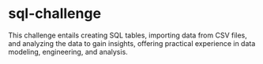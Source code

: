 # sql-challenge
This challenge entails creating SQL tables, importing data from CSV files, and analyzing the data to gain insights, offering practical experience in data modeling, engineering, and analysis.
